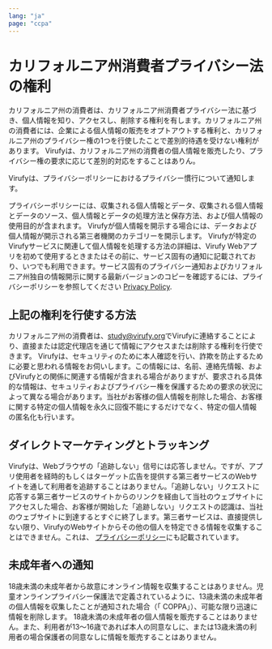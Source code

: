 ```yaml
---
lang: "ja"
page: "ccpa"
---
```

# カリフォルニア州消費者プライバシー法の権利
<p class="mt-4 mb-8"> カリフォルニア州の消費者は、カリフォルニア州消費者プライバシー法に基づき、個人情報を知り、アクセスし、削除する権利を有します。カリフォルニア州の消費者には、企業による個人情報の販売をオプトアウトする権利と、カリフォルニア州のプライバシー権の1つを行使したことで差別的待遇を受けない権利があります。 Virufyは、カリフォルニア州の消費者の個人情報を販売したり、プライバシー権の要求に応じて差別的対応をすることはありん。</p>

Virufyは、プライバシーポリシーにおけるプライバシー慣行について通知します。
<p class="mt-4 mb-8">プライバシーポリシーには、収集される個人情報とデータ、収集される個人情報とデータのソース、個人情報とデータの処理方法と保存方法、および個人情報の使用目的が含まれます。 Virufyが個人情報を開示する場合には、データおよび個人情報が開示される第三者機関のカテゴリーを開示します。 Virufyが特定のVirufyサービスに関連して個人情報を処理する方法の詳細は、Virufy Webアプリを初めて使用するときまたはその前に、サービス固有の通知に記載されており、いつでも利用できます。サービス固有のプライバシー通知およびカリフォルニア州独自の情報開示に関する最新バージョンのコピーを確認するには、プライバシーポリシーを参照してください <a href="/privacy_policy">Privacy Policy</a>.</p>

## 上記の権利を行使する方法
<p class="mt-4 mb-8">カリフォルニア州の消費者は、<a href="mailto:study@virufy.org">study@virufy.org</a>でVirufyに連絡することにより、直接または認定代理店を通じて情報にアクセスまたは削除する権利を行使できます。 Virufyは、セキュリティのために本人確認を行い、詐欺を防止するために必要と思われる情報をお伺いします。この情報には、名前、連絡先情報、およびVirufyとの関係に関連する情報が含まれる場合がありますが、要求される具体的な情報は、セキュリティおよびプライバシー権を保護するための要求の状況によって異なる場合があります。当社がお客様の個人情報を削除した場合、お客様に関する特定の個人情報を永久に回復不能にするだけでなく、特定の個人情報の匿名化も行います。</p>

## ダイレクトマーケティングとトラッキング
<p class="mt-4 mb-8">Virufyは、Webブラウザの「追跡しない」信号には応答しません。ですが、アプリ使用者を経時的もしくはターゲット広告を提供する第三者サービスのWebサイトを通して利用者を追跡することはありません。「追跡しない」リクエストに応答する第三者サービスのサイトからのリンクを経由して当社のウェブサイトにアクセスした場合、お客様が開始した「追跡しない」リクエストの認識は、当社のウェブサイトに到達するとすぐに終了します。第三者サービスは、直接提供しない限り、VirufyのWebサイトからその他の個人を特定できる情報を収集することはできません。これは、 <a href="/privacy_policy">プライバシーポリシー</a>にも記載されています。</p>

## 未成年者への通知
<p class="mt-4 mb-8">18歳未満の未成年者から故意にオンライン情報を収集することはありません。児童オンラインプライバシー保護法で定義されているように、13歳未満の未成年者の個人情報を収集したことが通知された場合（「 COPPA」）、可能な限り迅速に情報を削除します。 18歳未満の未成年者の個人情報を販売することはありません。また、利用者が13〜16歳であれば本人の同意なしに、または13歳未満の利用者の場合保護者の同意なしに情報を販売することはありません。</p>

